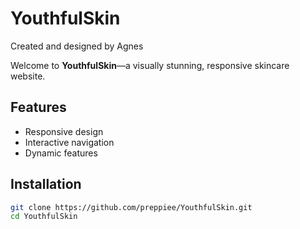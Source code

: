 # YouthfulSkin  
Created and designed by Agnes  

Welcome to **YouthfulSkin**—a visually stunning, responsive skincare website.  

## Features  
- Responsive design  
- Interactive navigation  
- Dynamic features  

## Installation  
```bash
git clone https://github.com/preppiee/YouthfulSkin.git
cd YouthfulSkin
